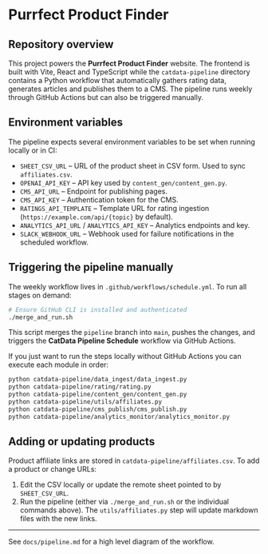# Purrfect Product Finder

## Repository overview

This project powers the **Purrfect Product Finder** website. The frontend is built with Vite, React and TypeScript while the `catdata-pipeline` directory contains a Python workflow that automatically gathers rating data, generates articles and publishes them to a CMS.  The pipeline runs weekly through GitHub Actions but can also be triggered manually.

## Environment variables

The pipeline expects several environment variables to be set when running locally or in CI:

- `SHEET_CSV_URL` – URL of the product sheet in CSV form. Used to sync `affiliates.csv`.
- `OPENAI_API_KEY` – API key used by `content_gen/content_gen.py`.
- `CMS_API_URL` – Endpoint for publishing pages.
- `CMS_API_KEY` – Authentication token for the CMS.
- `RATINGS_API_TEMPLATE` – Template URL for rating ingestion (`https://example.com/api/{topic}` by default).
- `ANALYTICS_API_URL` / `ANALYTICS_API_KEY` – Analytics endpoints and key.
- `SLACK_WEBHOOK_URL` – Webhook used for failure notifications in the scheduled workflow.

## Triggering the pipeline manually

The weekly workflow lives in `.github/workflows/schedule.yml`. To run all stages on demand:

```sh
# Ensure GitHub CLI is installed and authenticated
./merge_and_run.sh
```

This script merges the `pipeline` branch into `main`, pushes the changes, and triggers the **CatData Pipeline Schedule** workflow via GitHub Actions.

If you just want to run the steps locally without GitHub Actions you can execute each module in order:

```sh
python catdata-pipeline/data_ingest/data_ingest.py
python catdata-pipeline/rating/rating.py
python catdata-pipeline/content_gen/content_gen.py
python catdata-pipeline/utils/affiliates.py
python catdata-pipeline/cms_publish/cms_publish.py
python catdata-pipeline/analytics_monitor/analytics_monitor.py
```

## Adding or updating products

Product affiliate links are stored in `catdata-pipeline/affiliates.csv`. To add a product or change URLs:

1. Edit the CSV locally or update the remote sheet pointed to by `SHEET_CSV_URL`.
2. Run the pipeline (either via `./merge_and_run.sh` or the individual commands above). The `utils/affiliates.py` step will update markdown files with the new links.

---

See `docs/pipeline.md` for a high level diagram of the workflow.
